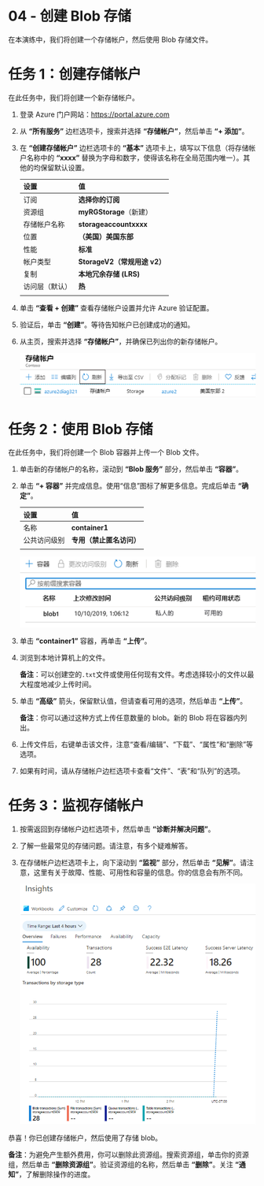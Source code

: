﻿---
wts:
    title: '04 - 创建 blob 存储'
    module: '模块 02 - 核心 Azure 服务'
---
# 04 - 创建 Blob 存储

在本演练中，我们将创建一个存储帐户，然后使用 Blob 存储文件。

# 任务 1：创建存储帐户

在此任务中，我们将创建一个新存储帐户。 

1. 登录 Azure 门户网站：<a href="https://portal.azure.com" target="_blank"><span style="color: #0066cc;" color="#0066cc">https://portal.azure.com</span></a>

2. 从 **“所有服务”** 边栏选项卡，搜索并选择 **“存储帐户”**，然后单击 **“+ 添加”**。 

3. 在 **“创建存储帐户”** 边栏选项卡的 **“基本”** 选项卡上，填写以下信息（将存储帐户名称中的 **“xxxx”** 替换为字母和数字，使得该名称在全局范围内唯一）。其他的均保留默认设置。

    | 设置 | 值 | 
    | --- | --- |
    | 订阅 | **选择你的订阅** |
    | 资源组 | **myRGStorage**（新建） |
    | 存储帐户名称 | **storageaccountxxxx** |
    | 位置 | **（美国）美国东部**  |
    | 性能 | **标准** |
    | 帐户类型 | **StorageV2（常规用途 v2）** |
    | 复制 | **本地冗余存储 (LRS)** |
    | 访问层（默认） | **热** |
    | | |

5. 单击 **“查看 + 创建”** 查看存储帐户设置并允许 Azure 验证配置。 

6. 验证后，单击 **“创建”**。等待告知帐户已创建成功的通知。 

7. 从主页，搜索并选择 **“存储帐户”**，并确保已列出你的新存储帐户。

    ![Azure 门户中新创建的存储帐户的屏幕截图。](../images/0401.png)

# 任务 2：使用 Blob 存储

在此任务中，我们将创建一个 Blob 容器并上传一个 Blob 文件。 

1. 单击新的存储帐户的名称，滚动到 **“Blob 服务”** 部分，然后单击 **“容器”**。

2. 单击 **“+ 容器”** 并完成信息。使用“信息”图标了解更多信息。完成后单击 **“确定”**。


    | 设置 | 值 |
    | --- | --- |
    | 名称 | **container1**  |
    | 公共访问级别| **专用（禁止匿名访问）** |
    | | |

    ![Azure 门户的存储帐户中新创建的 blob 容器的屏幕截图。](../images/0402.png)

4. 单击 **“container1”** 容器，再单击 **“上传”**。

5. 浏览到本地计算机上的文件。 

    **备注**：可以创建空的`.txt`文件或使用任何现有文件。考虑选择较小的文件以最大程度地减少上传时间。

6. 单击 **“高级”** 箭头，保留默认值，但请查看可用的选项，然后单击 **“上传”**。

    **备注**：你可以通过这种方式上传任意数量的 blob。新的 Blob 将在容器内列出。

7. 上传文件后，右键单击该文件，注意“查看/编辑”、“下载”、“属性”和“删除”等选项。 

8. 如果有时间，请从存储帐户边栏选项卡查看“文件”、“表”和“队列”的选项。

# 任务 3：监视存储帐户

1. 按需返回到存储帐户边栏选项卡，然后单击 **“诊断并解决问题”**。 

2. 了解一些最常见的存储问题。请注意，有多个疑难解答。

3. 在存储帐户边栏选项卡上，向下滚动到 **“监视”** 部分，然后单击 **“见解”**。请注意，这里有关于故障、性能、可用性和容量的信息。你的信息会有所不同。

    ![存储帐户“见解”页面的屏幕截图。](../images/0403.png)

恭喜！你已创建存储帐户，然后使用了存储 blob。

**备注**：为避免产生额外费用，你可以删除此资源组。搜索资源组，单击你的资源组，然后单击 **“删除资源组”**。验证资源组的名称，然后单击 **“删除”**。关注 **“通知”**，了解删除操作的进度。
